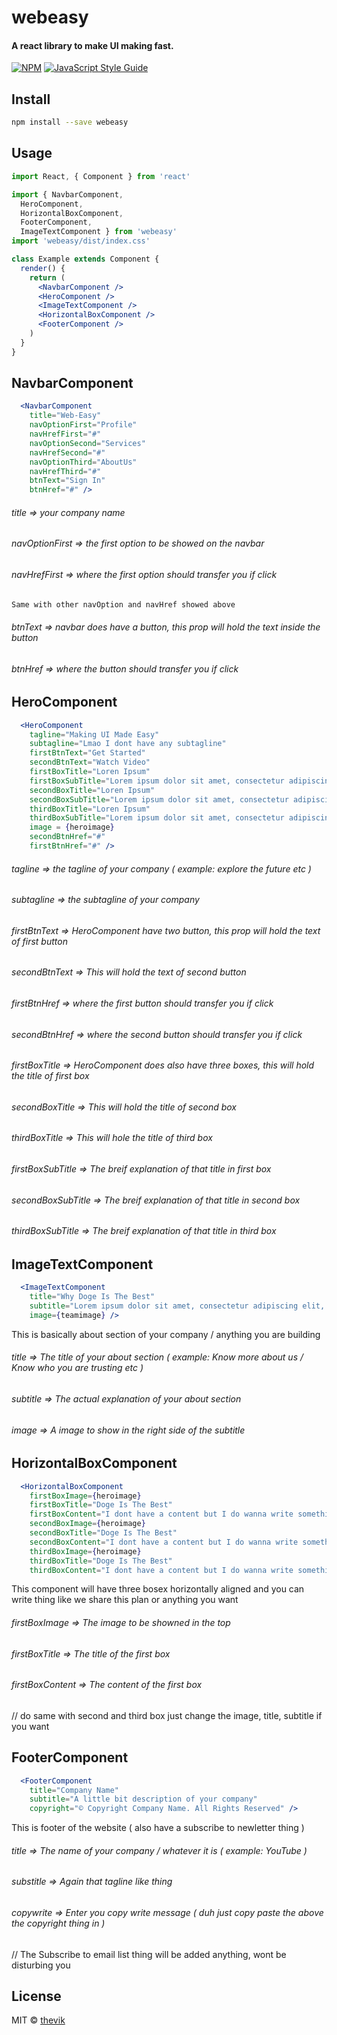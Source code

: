 # webeasy

#### A react library to make UI making fast.

[![NPM](https://img.shields.io/npm/v/webeasy.svg)](https://www.npmjs.com/package/webeasy) [![JavaScript Style Guide](https://img.shields.io/badge/code_style-standard-brightgreen.svg)](https://standardjs.com)

## Install

```bash
npm install --save webeasy
```

## Usage

```jsx
import React, { Component } from 'react'

import { NavbarComponent, 
  HeroComponent,
  HorizontalBoxComponent,
  FooterComponent,
  ImageTextComponent } from 'webeasy'
import 'webeasy/dist/index.css'

class Example extends Component {
  render() {
    return (
      <NavbarComponent />
      <HeroComponent />
      <ImageTextComponent />
      <HorizontalBoxComponent />
      <FooterComponent />
    )
  }
}
```

## NavbarComponent

```jsx
  <NavbarComponent 
    title="Web-Easy"
    navOptionFirst="Profile" 
    navHrefFirst="#"
    navOptionSecond="Services" 
    navHrefSecond="#"
    navOptionThird="AboutUs"
    navHrefThird="#" 
    btnText="Sign In" 
    btnHref="#" />
```

###### title => your company name
###### navOptionFirst => the first option to be showed on the navbar
###### navHrefFirst => where the first option should transfer you if click

```bash
Same with other navOption and navHref showed above
```

###### btnText => navbar does have a button, this prop will hold the text inside the button
###### btnHref => where the button should transfer you if click

## HeroComponent

```jsx
  <HeroComponent 
    tagline="Making UI Made Easy" 
    subtagline="Lmao I dont have any subtagline" 
    firstBtnText="Get Started" 
    secondBtnText="Watch Video"
    firstBoxTitle="Loren Ipsum"
    firstBoxSubTitle="Lorem ipsum dolor sit amet, consectetur adipiscing elit, sed do eiusmod tempor incididunt ut labore et dolore magna aliqua. Ut enim ad minim"
    secondBoxTitle="Loren Ipsum"
    secondBoxSubTitle="Lorem ipsum dolor sit amet, consectetur adipiscing elit, sed do eiusmod tempor incididunt ut labore et dolore magna aliqua. Ut enim ad minim"
    thirdBoxTitle="Loren Ipsum"
    thirdBoxSubTitle="Lorem ipsum dolor sit amet, consectetur adipiscing elit, sed do eiusmod tempor incididunt ut labore et dolore magna aliqua. Ut enim ad minim"
    image = {heroimage} 
    secondBtnHref="#"
    firstBtnHref="#" />
```

###### tagline => the tagline of your company ( example: explore the future etc )
###### subtagline => the subtagline of your company
###### firstBtnText => HeroComponent have two button, this prop will hold the text of first button
###### secondBtnText => This will hold the text of second button
###### firstBtnHref => where the first button should transfer you if click
###### secondBtnHref => where the second button should transfer you if click
###### firstBoxTitle => HeroComponent does also have three boxes, this will hold the title of first box
###### secondBoxTitle => This will hold the title of second box
###### thirdBoxTitle => This will hole the title of third box
###### firstBoxSubTitle => The breif explanation of that title in first box
###### secondBoxSubTitle => The breif explanation of that title in second box
###### thirdBoxSubTitle => The breif explanation of that title in third box

## ImageTextComponent

```jsx 
  <ImageTextComponent
    title="Why Doge Is The Best"
    subtitle="Lorem ipsum dolor sit amet, consectetur adipiscing elit, sed do eiusmod tempor incididunt ut labore et dolore magna aliqua. Ut enim ad minim veniam, quis nostrud exercitation ullamco laboris nisi ut aliquip ex ea commodo consequat. Duis aute irure dolor in reprehenderit in voluptate velit esse cillum dolore eu fugiat nulla pariatur. Excepteur sint occaecat cupidatat non proident, sunt in culpa qui officia deserunt mollit anim id est laborum Sed ut perspiciatis unde omnis iste natus error sit voluptatem accusantium doloremque laudantium, totam rem aperiam, eaque ipsa quae ab illo inventore veritatis et quasi architecto beatae vitae dicta sunt explicabo. Nemo enim ipsam voluptatem quia voluptas sit aspernatur aut odit aut fugit, sed quia consequuntur magni dolores eos qui ratione voluptatem sequi nesciunt. Neque porro quisquam est, qui dolorem ipsum quia dolor sit amet, consectetur, adipisci velit"
    image={teamimage} />
  ```

This is basically about section of your company /  anything you are building

###### title => The title of your about section ( example: Know more about us / Know who you are trusting etc )
###### subtitle => The actual explanation of your about section
###### image => A image to show in the right side of the subtitle

## HorizontalBoxComponent

```jsx 
  <HorizontalBoxComponent 
    firstBoxImage={heroimage} 
    firstBoxTitle="Doge Is The Best"
    firstBoxContent="I dont have a content but I do wanna write something so there you go I am soo ducking good in programming and I love to read harry potter which I borrowed today duh" 
    secondBoxImage={heroimage} 
    secondBoxTitle="Doge Is The Best"
    secondBoxContent="I dont have a content but I do wanna write something so there you go I am soo ducking good in programming and I love to read harry potter which I borrowed today duh"
    thirdBoxImage={heroimage} 
    thirdBoxTitle="Doge Is The Best"
    thirdBoxContent="I dont have a content but I do wanna write something so there you go I am soo ducking good in programming and I love to read harry potter which I borrowed today duh" />
```

This component will have three bosex horizontally aligned and you can write thing like we share this plan or anything you want

###### firstBoxImage => The image to be showned in the top
###### firstBoxTitle => The title of the first box
###### firstBoxContent => The content of the first box

// do same with second and third box just change the image, title, subtitle if you want

## FooterComponent

```jsx 
  <FooterComponent 
    title="Company Name" 
    subtitle="A little bit description of your company"
    copyright="© Copyright Company Name. All Rights Reserved" />
```

This is footer of the website ( also have a subscribe to newletter thing )

###### title => The name of your company / whatever it is ( example: YouTube )
###### substitle => Again that tagline like thing
###### copywrite => Enter you copy write message ( duh just copy paste the above the copyright thing in <FooterComponent> )

// The Subscribe to email list thing will be added anything, wont be disturbing you

## License

MIT © [thevik](https://github.com/thevik)
